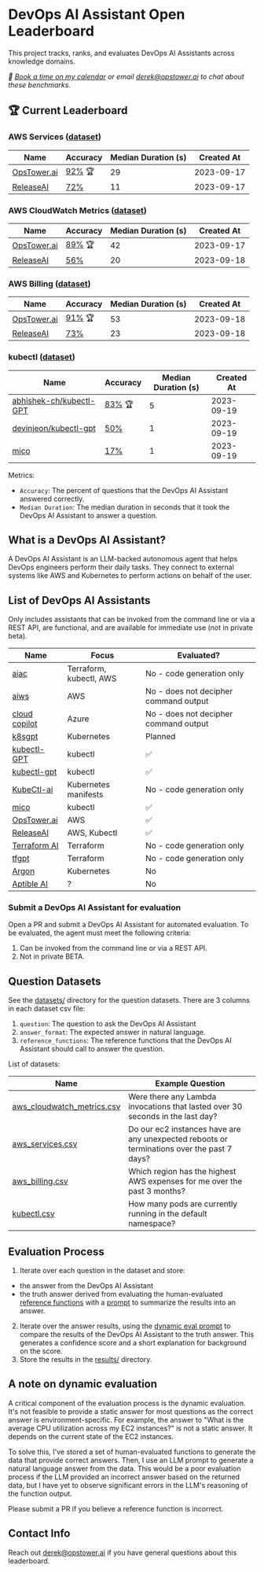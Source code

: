 # DevOps AI Assistant Open Leaderboard

This project tracks, ranks, and evaluates DevOps AI Assistants across knowledge domains.

_📅 [Book a time on my calendar](https://calendly.com/derek-haynes) or email derek@opstower.ai to chat about these benchmarks._

## 🏆 Current Leaderboard

### AWS Services ([dataset](datasets/aws_services.csv))

| Name      | Accuracy        | Median Duration (s) | Created At |
|-----------|-----------------|---------------------|------------|
| [OpsTower.ai](https://github.com/opstower-ai/llm-opstower)  | [92%](results/OpsTower-2023-09-17-aws_services.csv) 🏆          | 29                  | 2023-09-17 |
| [ReleaseAI](https://release.ai/) | [72%](results/ReleaseAi-2023-09-17-aws_services.csv)             | 11                  | 2023-09-17 |

### AWS CloudWatch Metrics ([dataset](datasets/aws_cloudwatch_metrics.csv))

| Name      | Accuracy        | Median Duration (s) | Created At |
|-----------|-----------------|---------------------|------------|
| [OpsTower.ai](https://github.com/opstower-ai/llm-opstower)  | [89%](results/OpsTower-2023-09-17-aws_cloudwatch_metrics.csv) 🏆          | 42                  | 2023-09-17 |
| [ReleaseAI](https://release.ai/) | [56%](results/ReleaseAi-2023-09-18-aws_cloudwatch_metrics.csv)             | 20                  | 2023-09-18 |

### AWS Billing ([dataset](datasets/aws_billing.csv))

| Name      | Accuracy        | Median Duration (s) | Created At |
|-----------|-----------------|---------------------|------------|
| [OpsTower.ai](https://github.com/opstower-ai/llm-opstower)  | [91%](results/OpsTower-2023-09-18-aws_billing.csv) 🏆          | 53                  | 2023-09-18 |
| [ReleaseAI](https://release.ai/) | [73%](results/ReleaseAi-2023-09-18-aws_billing.csv)             | 23                  | 2023-09-18 |

### kubectl ([dataset](datasets/kubectl.csv))

| Name      | Accuracy        | Median Duration (s) | Created At |
|-----------|-----------------|---------------------|------------|
| [abhishek-ch/kubectl-GPT](https://github.com/abhishek-ch/Kubectl-GPT) | [83%](results/AbhishekchKubectlGpt-2023-09-19-kubectl.csv) 🏆          | 5                   | 2023-09-19 |
| [devinjeon/kubectl-gpt](https://github.com/devinjeon/kubectl-gpt) | [50%](results/DevinjeonKubectlGpt-2023-09-19-kubectl.csv)             | 1                   | 2023-09-19 |
| [mico](https://github.com/tahtaciburak/mico)        | [17%](results/Mico-2023-09-19-kubectl.csv)             | 1                   | 2023-09-19 |


Metrics:

* `Accuracy`: The percent of questions that the DevOps AI Assistant answered correctly.
* `Median Duration`: The median duration in seconds that it took the DevOps AI Assistant to answer a question.

## What is a DevOps AI Assistant?

A DevOps AI Assistant is an LLM-backed autonomous agent that helps DevOps engineers perform their daily tasks. They connect to external systems like AWS and Kubernetes to perform actions on behalf of the user.

## List of DevOps AI Assistants

Only includes assistants that can be invoked from the command line or via a REST API, are functional, and are available for immediate use (not in private beta).

| Name                                                         | Focus                     | Evaluated?                     |
| ------------------------------------------------------------ | ------------------------- | ------------------------------ |
| [aiac](https://github.com/gofireflyio/aiac)                  | Terraform, kubectl, AWS   | No - code generation only      |
| [aiws](https://github.com/huseyinbabal/aiws)                 | AWS                       | No - does not decipher command output |
| [cloud copilot](https://github.com/aavetis/cloud-copilot)    | Azure                     | No - does not decipher command output |
| [k8sgpt](https://github.com/k8sgpt-ai/k8sgpt)                | Kubernetes                | Planned                       |
| [kubectl-GPT](https://github.com/abhishek-ch/Kubectl-GPT)    | kubectl                   | ✅                             |
| [kubectl-gpt](https://github.com/devinjeon/kubectl-gpt)      | kubectl                   | ✅                             |
| [KubeCtl-ai](https://github.com/sozercan/kubectl-ai)         | Kubernetes manifests      | No - code generation only      |
| [mico](https://github.com/tahtaciburak/mico)                 | kubectl                   | ✅                             |
| [OpsTower.ai](https://github.com/opstower-ai/llm-opstower)   | AWS                       | ✅                             |
| [ReleaseAI](https://release.ai/)                             | AWS, Kubectl              | ✅                             |
| [Terraform AI](https://github.com/jigsaw373/terraform-ai)    | Terraform                 | No - code generation only      |
| [tfgpt](https://github.com/flavius-dinu/tfgpt)               | Terraform                 | No - code generation only      |
| [Argon](https://www.argonlabs.ai/)                           | Kubernetes                | No                             |
| [Aptible AI](https://www.aptible.ai/)                        | ?                         | No                             |

### Submit a DevOps AI Assistant for evaluation

Open a PR and submit a DevOps AI Assistant for automated evaluation. To be evaluated, the agent must meet the following criteria:

1. Can be invoked from the command line or via a REST API.
2. Not in private BETA.

## Question Datasets

See the [datasets/](datasets/) directory for the question datasets. There are 3 columns in each dataset csv file:

1. `question`: The question to ask the DevOps AI Assistant
2. `answer_format`: The expected answer in natural language.
3. `reference_functions`: The reference functions that the DevOps AI Assistant should call to answer the question.

List of datasets:

| Name | Example Question |
| -------- | -------- |
| [aws_cloudwatch_metrics.csv](datasets/aws_cloudwatch_metrics.csv) | Were there any Lambda invocations that lasted over 30 seconds in the last day? |
| [aws_services.csv](datasets/aws_services.csv) | Do our ec2 instances have are any unexpected reboots or terminations over the past 7 days? |
| [aws_billing.csv](datasets/aws_billing.csv) | Which region has the highest AWS expenses for me over the past 3 months? |
| [kubectl.csv](datasets/kubectl.csv) | How many pods are currently running in the default namespace? |

## Evaluation Process

1. Iterate over each question in the dataset and store:
  * the answer from the DevOps AI Assistant
  * the truth answer derived from evaluating the human-evaluated [reference functions](functions/) with a [prompt](prompts/answer_from_saved_methods.rb) to summarize the results into an answer.
2. Iterate over the answer results, using the [dynamic eval prompt](prompts/dynamic_eval.rb) to compare the results of the DevOps AI Assistant to the truth answer. This generates a confidence score and a short explanation for background on the score.
3. Store the results in the [results/](results/) directory.

## A note on dynamic evaluation

A critical component of the evaluation process is the dynamic evaluation. It's not feasible to provide a static answer for most questions as the correct answer is environment-specific. For example, the answer to "What is the average CPU utilization across my EC2 instances?" is not a static answer. It depends on the current state of the EC2 instances.

To solve this, I've stored a set of human-evaluated functions to generate the data that provide correct answers. Then, I use an LLM prompt to generate a natural language answer from the data. This would be a poor evaluation process if the LLM provided an incorrect answer based on the returned data, but I have yet to observe significant errors in the LLM's reasoning of the function output.

Please submit a PR if you believe a reference function is incorrect.

## Contact Info

Reach out derek@opstower.ai if you have general questions about this leaderboard.


